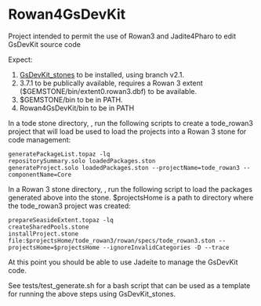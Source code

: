 # Rowan4GsDevKit
Project intended to permit the use of Rowan3 and Jadite4Pharo to edit GsDevKit source code 

Expect:
  1. [GsDevKit_stones](https://github.com/GsDevKit/GsDevKit_stones) to be installed, using branch v2.1.
  1. 3.7.1 to be publically available, requires a Rowan 3 extent ($GEMSTONE/bin/extent0.rowan3.dbf) to be available.
  2. $GEMSTONE/bin to be in PATH.
  3. Rowan4GsDevKit/bin to be in PATH

In a tode stone directory, <stone-name>, run the following scripts to create a tode_rowan3 project that will load be used to load the projects into a Rowan 3 stone for code management:

```
generatePackageList.topaz -lq
repositorySummary.solo loadedPackages.ston
generateProject.solo loadedPackages.ston --projectName=tode_rowan3 --componentName=Core
```
In a Rowan 3 stone directory, <stone-name>, run the following script to load the packages generated above into the stone. $projectsHome is a path to directory where the tode_rowan3 project was created: 
```
prepareSeasideExtent.topaz -lq
createSharedPools.stone
installProject.stone file:$projectsHome/tode_rowan3/rowan/specs/tode_rowan3.ston --projectsHome=$projectsHome --ignoreInvalidCategories -D --trace
```
At this point you should be able to use Jadeite to manage the GsDevKit code.

See tests/test_generate.sh for a bash script that can be used as a template for running the above steps using GsDevKit_stones.
